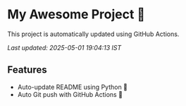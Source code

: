 # My Awesome Project 🚀

This project is automatically updated using GitHub Actions.

_Last updated: 2025-05-01 19:04:13 IST_

## Features
- Auto-update README using Python 🐍
- Auto Git push with GitHub Actions 🤖
